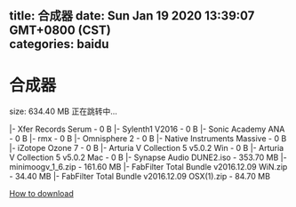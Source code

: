 
title: 合成器
date: Sun Jan 19 2020 13:39:07 GMT+0800 (CST)    
categories: baidu
---

# 合成器
size: 634.40 MB
 正在跳转中...
 
|- Xfer Records Serum - 0 B
|- Sylenth1 V2016 - 0 B
|- Sonic Academy ANA - 0 B
|- rmx - 0 B
|- Omnisphere 2 - 0 B
|- Native Instruments Massive - 0 B
|- iZotope Ozone 7 - 0 B
|- Arturia V Collection 5 v5.0.2 Win - 0 B
|- Arturia V Collection 5 v5.0.2 Mac - 0 B
|- Synapse Audio DUNE2.iso - 353.70 MB
|- minimoogv_1_6.zip - 161.60 MB
|- FabFilter Total Bundle v2016.12.09 WiN.zip - 34.40 MB
|- FabFilter Total Bundle v2016.12.09 OSX(1).zip - 84.70 MB

[How to download](https://bpcam.bemobtrk.com/go/2ceec3aa-1ca2-46d6-b9ff-aaa5c184517c?jno=5395)